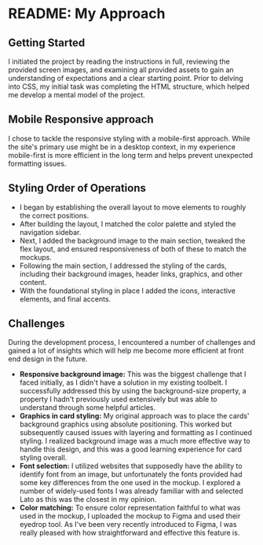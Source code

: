 # README: My Approach

## Getting Started
I initiated the project by reading the instructions in full, reviewing the provided screen images, and examining all provided assets to gain an understanding of expectations and a clear starting point. Prior to delving into CSS, my initial task was completing the HTML structure, which helped me develop a mental model of the project. 

## Mobile Responsive approach
I chose to tackle the responsive styling with a mobile-first approach. While the site's primary use might be in a desktop context, in my experience mobile-first is more efficient in the long term and helps prevent unexpected formatting issues.

## Styling Order of Operations
- I began by establishing the overall layout to move elements to roughly the correct positions.
- After building the layout, I matched the color palette and styled the navigation sidebar.
- Next, I added the background image to the main section, tweaked the flex layout, and ensured responsiveness of both of these to match the mockups.
- Following the main section, I addressed the styling of the cards, including their background images, header links, graphics, and other content.
- With the foundational styling in place I added the icons, interactive elements, and final accents.

## Challenges
During the development process, I encountered a number of challenges and gained a lot of insights which will help me become more efficient at front end design in the future.
- **Responsive background image:** This was the biggest challenge that I faced initially, as I didn't have a solution in my existing toolbelt. I successfully addressed this by using the background-size property, a property I hadn't previously used extensively but was able to understand through some helpful articles.
- **Graphics in card styling:** My original approach was to place the cards' background graphics using absolute positioning. This worked but subsequently caused issues with layering and formatting as I continued styling. I realized background image was a much more effective way to handle this design, and this was a good learning experience for card styling overall.
- **Font selection:** I utilized websites that supposedly have the ability to identify font from an image, but unfortunately the fonts provided had some key differences from the one used in the mockup. I explored a number of widely-used fonts I was already familiar with and selected Lato as this was the closest in my opinion. 
- **Color matching:** To ensure color representation faithful to what was used in the mockup, I uploaded the mockup to Figma and used their eyedrop tool. As I've been very recently introduced to Figma, I was really pleased with how straightforward and effective this feature is.

